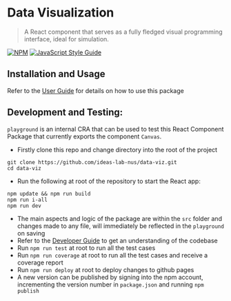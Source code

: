 # Data Visualization

> A React component that serves as a fully fledged visual programming interface, ideal for simulation.

[![NPM](https://img.shields.io/npm/v/data-viz.svg)](https://www.npmjs.com/package/data-viz)
[![JavaScript Style Guide](https://img.shields.io/badge/code_style-standard-brightgreen.svg)](https://standardjs.com)

## Installation and Usage

Refer to the [User Guide](https://ideas-lab-nus.github.io/data-viz/) for details on how to use this package

## Development and Testing:

`playground` is an internal CRA that can be used to test this React Component Package that currently exports the component `Canvas`.
        
 - Firstly clone this repo and change directory into the root of the project

```
git clone https://github.com/ideas-lab-nus/data-viz.git
cd data-viz
```

 - Run the following at root of the repository to start the React app:

```
npm update && npm run build
npm run i-all
npm run dev
```
 - The main aspects and logic of the package are within the `src` folder and changes made to any file, will immediately be reflected in the `playground` on saving
 - Refer to the [Developer Guide](./docs/docs/dev.md) to get an understanding of the codebase
 - Run `npm run test` at root to run all the test cases
 - Run `npm run coverage` at root to run all the test cases and receive a coverage report
 - Run `npm run deploy` at root to deploy changes to github pages
 - A new version can be published by signing into the npm account, incrementing the version number in `package.json` and running `npm publish`